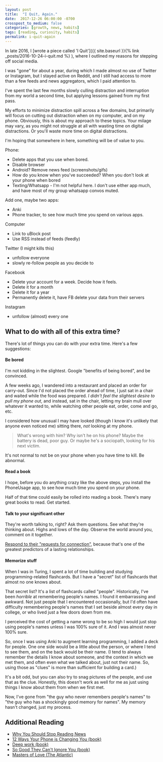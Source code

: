 ```yaml
---
layout: post
title:  "I Quit, Again."
date:  2017-12-26 06:00:00 -0700
crosspost_to_medium: false
categories: [growth, news, habits]
tags: [reading, curiosity, habits]
permalink: i-quit-again
---
```



In late 2016, I [wrote a piece called 'I Quit']({{ site.baseurl }}{% link _posts/2016-10-24-i-quit.md %} ), where I outlined my reasons for stepping off social media.

I was "gone" for about a year, during which I made almost no use of Twitter or Instagram, but I stayed active on Reddit, and I still had access to more than a few feeds and news aggregators, which I paid attention to.

I've spent the last few months slowly culling distraction and interruption from my world a second time, but applying lessons gained from my first pass. 

My efforts to minimize distraction spill across a few domains, but primarily will focus on cutting out distraction when on my computer, and on my phone. Obviously, this is about my approach to these topics. Your milage may vary, as you might not struggle at all with wasting time on digital distractions. Or you'll waste more time on digital distractions.

I'm hoping that somewhere in here, something will be of value to you.

<!--more-->

Phone:

- Delete apps that you use when bored.
- Disable browser
- Android? Remove news feed (screenshots/gifs)
- How do you know when you've succeeded? When you don't look at your phone when bored
- Texting/Whatsapp - I'm not helpful here. I don't use either app much, and have most of my group whatsapp convos muted.

Add one, maybe two apps:

- Anki
- Phone tracker, to see how much time you spend on various apps.

Computer

- Link to uBlock post
- Use RSS instead of feeds (feedly)

Twitter (I might kills this)

- unfollow everyone
- slowly re-follow people as you decide to

Facebook

- Delete your account for a week. Decide how it feels.
- Delete it for a month
- Delete it for a year
- Permanently delete it, have FB delete your data from their servers

Instagram

- unfollow (almost) every one



## What to do with all of this extra time?

There's lot of things you can do with your extra time. Here's a few suggestions:

#### Be bored

I'm not kidding in the slightest. Google "benefits of being bored", and be convinced.

A few weeks ago, I wandered into a restaurant and placed an order for carry-out. Since I'd not placed the order ahead of time, I just sat in a chair and waited while the food was prepared. _I didn't feel the slightest desire to pull my phone out_, and instead, sat in the chair, letting my brain mull over whatever it wanted to, while watching other people eat, order, come and go, etc.

I considered how unusual I may have looked (though I know it's unlikely that anyone even noticed me) sitting there, _not_ looking at my phone.

> What's wrong with him? Why isn't he on his phone? Maybe the battery is dead, poor guy. Or maybe he's a sociopath, looking for his next victim.

It's not normal to not be on your phone when you have time to kill. Be abnormal.

#### Read a book

I hope, before you do anything crazy like the above steps, you install the PhoneUsage app, to see how much time you spend on your phone.

Half of that time could easily be rolled into reading a book. There's many great books to read. Get started.

#### Talk to your significant other

They're worth talking to, right? Ask them questions. See what they're thinking about. Highs and lows of the day. Observe the world around you, comment on it together.

[Respond to their "requests for connection"](https://www.theatlantic.com/health/archive/2014/06/happily-ever-after/372573/), because that's one of the greatest predictors of a lasting relationships.

#### Memorize stuff

When I was in Turing, I spent a lot of time building and studying programming-related flashcards. But I have a "secret" list of flashcards that almost no one knows about.

That secret list? It's a list of flashcards called "people". Historically, I've been _horrible_ at remembering people's names. I found it embarrassing and awkward. Not just people that I encountered occasionally, but I'd often have difficulty remembering people's names that I set beside almost every day in college, or who lived just a few doors down from me.

I perceived the cost of getting a name wrong to be so high I would just stop using people's names unless I was 100% sure of it. And I was almost never 100% sure.

So, once I was using Anki to augment learning programming, I added a deck for people. One one side would be a little about the person, or where I tend to see them, and on the back would be their name. (I tend to always remember the details I know about someone, and the context in which we met them, and often even what we talked about, just not their name. So, using those as "clues" is more than sufficient for building a card.)

It's a bit odd, but you can also try to snag pictures of the people, and use that as the clue. Honestly, this doesn't work as well for me as just using things I know about them from when we first met.

Now, I've gone from "the guy who never remembers people's names" to "the guy who has a shockingly good memory for names". My memory hasn't changed, just my process.





## Additional Reading

- [Why You Should Stop Reading News](https://www.fs.blog/2013/12/stop-reading-news/)
- [12 Ways Your Phone is Changing You (book)](https://www.goodreads.com/book/show/31804439-12-ways-your-phone-is-changing-you)
- [Deep work (book)](https://www.goodreads.com/book/show/25744928-deep-work?from_search=true)
- [So Good They Can't Ignore You (book)](https://www.goodreads.com/book/show/13525945-so-good-they-can-t-ignore-you)
- [Masters of Love (The Atlantic)](https://www.theatlantic.com/health/archive/2014/06/happily-ever-after/372573/)

